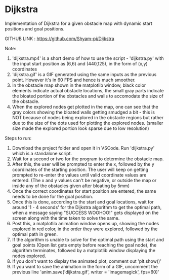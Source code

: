 # Dijkstra
Implementation of Dijkstra for a given obstacle map with dynamic start positions and goal positions.

GITHUB LINK : https://github.com/Shyam-pi/Dijkstra

Note:

1. 'dijkstra.mp4' is a short demo of how to use the script - 'dijkstra.py' with the input start position as (6,6) and (440,125), in the form of (x,y) coordinates
2. 'dijkstra.gif' is a GIF generated using the same inputs as the previous point. However it's in 60 FPS and hence is much smoother.
3. In the obstacle map shown in the matplotlib window, black color elements indicate actual obstacle locations, the small gray parts indicate the bloated portion of the obstacles and walls to accomodate the size of the obstacle.
4. When the explored nodes get plotted in the map, one can see that the gray colors showing the bloated walls getting smudged a bit - this is NOT because of nodes being explored in the obstacle regions but rather due to the size of the dots used for plotting the explored nodes. (smaller size made the explored portion look sparse due to low resolution)

Steps to run:

1. Download the project folder and open it in VSCode. Run 'dijkstra.py' which is a standalone script.
2. Wait for a second or two for the program to determine the obstacle map.
3. After this, the user will be prompted to enter the x, followed by the y coordinates of the starting position. The user will keep on getting prompted to re-enter the values until valid coordinate values are entered. (The x and y values can't be negative, or outside the map or inside any of the obstacles given after bloating by 5mm)
4. Once the correct coordinates for start position are entered, the same needs to be done for the goal position.
5. Once this is done, according to the start and goal locations, wait for around '1 - 4 seconds' for the Dijkstra algorithm to get the optimal path, when a message saying "SUCCESS WOOHOO!" gets displayed on the screen along with the time taken to solve the same.
6. Post this, a matplotlib animation window opens up, showing the nodes explored in red color, in the order they were explored, followed by the optimal path in green.
7. If the algorithm is unable to solve for the optimal path using the start and goal points (Open list gets empty before reaching the goal node), the algorithm terminates, followed by a matplotlib window displaying the nodes explored.
8. If you don't want to display the animated plot, comment out 'plt.show()'
9. If you want to save the animation in the form of a GIF, uncomment the previous line 'anim.save('dijkstra.gif', writer = 'imagemagick', fps=60)'